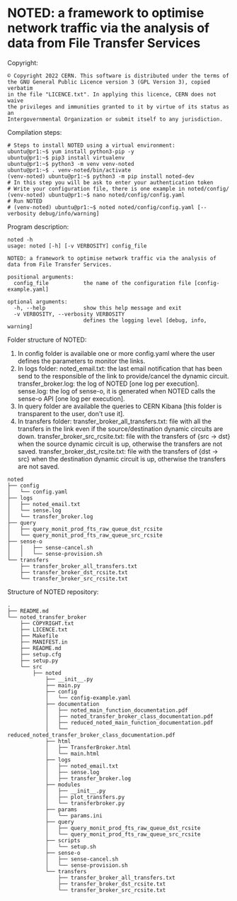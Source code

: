 # NOTED: a framework to optimise network traffic via the analysis of data from File Transfer Services

Copyright:
```
© Copyright 2022 CERN. This software is distributed under the terms of
the GNU General Public Licence version 3 (GPL Version 3), copied verbatim
in the file "LICENCE.txt". In applying this licence, CERN does not waive
the privileges and immunities granted to it by virtue of its status as an
Intergovernmental Organization or submit itself to any jurisdiction.
```

Compilation steps:
```
# Steps to install NOTED using a virtual environment:
ubuntu@pr1:~$ yum install python3-pip -y
ubuntu@pr1:~$ pip3 install virtualenv 
ubuntu@pr1:~$ python3 -m venv venv-noted
ubuntu@pr1:~$ . venv-noted/bin/activate
(venv-noted) ubuntu@pr1:~$ python3 -m pip install noted-dev
# In this step you will be ask to enter your authentication token
# Write your configuration file, there is one example in noted/config/
(venv-noted) ubuntu@pr1:~$ nano noted/config/config.yaml
# Run NOTED
# (venv-noted) ubuntu@pr1:~$ noted noted/config/config.yaml [--verbosity debug/info/warning]
```

Program description:
```
noted -h
usage: noted [-h] [-v VERBOSITY] config_file

NOTED: a framework to optimise network traffic via the analysis of data from File Transfer Services.

positional arguments:
  config_file           the name of the configuration file [config-example.yaml]

optional arguments:
  -h, --help            show this help message and exit
  -v VERBOSITY, --verbosity VERBOSITY
                        defines the logging level [debug, info, warning]
```

Folder structure of NOTED:
1. In config folder is available one or more config.yaml where the user defines the parameters to monitor the links.
2. In logs folder:
    noted_email.txt: the last email notification that has been send to the responsible of the link to provide/cancel the dynamic circuit.
    transfer_broker.log: the log of NOTED [one log per execution].
    sense.log: the log of sense-o, it is generated when NOTED calls the sense-o API [one log per execution].
3. In query folder are available the queries to CERN Kibana [this folder is transparent to the user, don't use it].
4. In transfers folder:
    transfer_broker_all_transfers.txt: file with all the transfers in the link even if the source/destination dynamic circuits are down.
    transfer_broker_src_rcsite.txt: file with the transfers of {src -> dst}  when the source dynamic circuit is up, otherwise the transfers are not saved.
    transfer_broker_dst_rcsite.txt: file with the transfers of {dst -> src}  when the destination dynamic circuit is up, otherwise the transfers are not saved.
```
noted
├── config
│   └── config.yaml
├── logs
│   ├── noted_email.txt
│   └── sense.log
│   └── transfer_broker.log
├── query
│   ├── query_monit_prod_fts_raw_queue_dst_rcsite
│   └── query_monit_prod_fts_raw_queue_src_rcsite
├── sense-o
│   │   ├── sense-cancel.sh
│   │   └── sense-provision.sh
└── transfers
    ├── transfer_broker_all_transfers.txt
    ├── transfer_broker_dst_rcsite.txt
    └── transfer_broker_src_rcsite.txt
```

Structure of NOTED repository:
```
.
├── README.md
└── noted_transfer_broker
    ├── COPYRIGHT.txt
    ├── LICENCE.txt
    ├── Makefile
    ├── MANIFEST.in
    ├── README.md
    ├── setup.cfg
    ├── setup.py
    └── src
        ├── noted
            ├── __init__.py
            ├── main.py
            ├── config
            │   └── config-example.yaml
            ├── documentation
            │   ├── noted_main_function_documentation.pdf
            │   ├── noted_transfer_broker_class_documentation.pdf
            │   ├── reduced_noted_main_function_documentation.pdf
            │   └── reduced_noted_transfer_broker_class_documentation.pdf
            ├── html
            │   ├── TransferBroker.html
            │   └── main.html
            ├── logs
            │   ├── noted_email.txt
            │   ├── sense.log
            │   ├── transfer_broker.log
            ├── modules
            │   ├── __init__.py
            │   ├── plot_transfers.py
            │   └── transferbroker.py
            ├── params
            │   └── params.ini
            ├── query
            │   ├── query_monit_prod_fts_raw_queue_dst_rcsite
            │   └── query_monit_prod_fts_raw_queue_src_rcsite
            ├── scripts
            │   └── setup.sh
            ├── sense-o
            │   ├── sense-cancel.sh
            │   └── sense-provision.sh
            └── transfers
                ├── transfer_broker_all_transfers.txt
                ├── transfer_broker_dst_rcsite.txt
                └── transfer_broker_src_rcsite.txt
```

